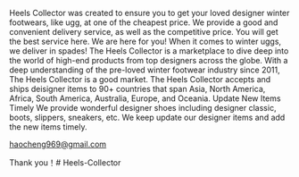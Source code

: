 Heels Collector was created to ensure you to get your loved designer winter footwears, like ugg, at one of the cheapest price. We provide a good and convenient delivery service, as well as the competitive price. You will get the best service here. We are here for you! When it comes to winter uggs, we deliver in spades! The Heels Collector is a marketplace to dive deep into the world of high-end products from top designers across the globe. With a deep understanding of the pre-loved winter footwear industry since 2011, The Heels Collector is a good market. The Heels Collector accepts and ships deisigner items to 90+ countries that span Asia, North America, Africa, South America, Australia, Europe, and Oceania. Update New Items Timely We provide wonderful designer shoes including designer classic, boots, slippers, sneakers, etc. We keep update our designer items and add the new items timely.

haocheng969@gmail.com

Thank you！# Heels-Collector
